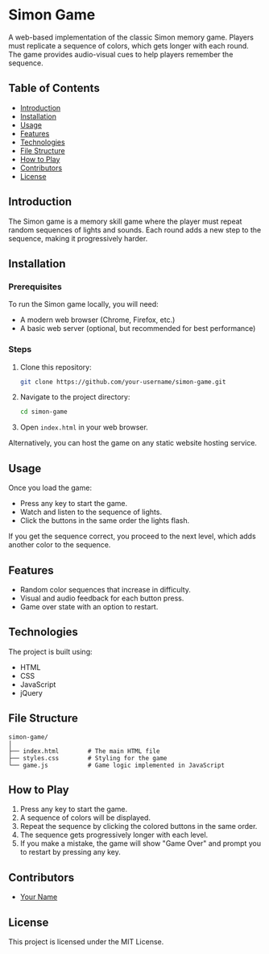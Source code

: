 # Simon Game

A web-based implementation of the classic Simon memory game. Players must replicate a sequence of colors, which gets longer with each round. The game provides audio-visual cues to help players remember the sequence.

## Table of Contents
- [Introduction](#introduction)
- [Installation](#installation)
- [Usage](#usage)
- [Features](#features)
- [Technologies](#technologies)
- [File Structure](#file-structure)
- [How to Play](#how-to-play)
- [Contributors](#contributors)
- [License](#license)

## Introduction
The Simon game is a memory skill game where the player must repeat random sequences of lights and sounds. Each round adds a new step to the sequence, making it progressively harder.

## Installation

### Prerequisites
To run the Simon game locally, you will need:
- A modern web browser (Chrome, Firefox, etc.)
- A basic web server (optional, but recommended for best performance)

### Steps
1. Clone this repository:
   ```bash
   git clone https://github.com/your-username/simon-game.git
   ```
2. Navigate to the project directory:
   ```bash
   cd simon-game
   ```
3. Open `index.html` in your web browser.

Alternatively, you can host the game on any static website hosting service.

## Usage
Once you load the game:
- Press any key to start the game.
- Watch and listen to the sequence of lights.
- Click the buttons in the same order the lights flash.

If you get the sequence correct, you proceed to the next level, which adds another color to the sequence.

## Features
- Random color sequences that increase in difficulty.
- Visual and audio feedback for each button press.
- Game over state with an option to restart.

## Technologies
The project is built using:
- HTML
- CSS
- JavaScript
- jQuery

## File Structure
```plaintext
simon-game/
│
├── index.html        # The main HTML file
├── styles.css        # Styling for the game
└── game.js           # Game logic implemented in JavaScript
```

## How to Play
1. Press any key to start the game.
2. A sequence of colors will be displayed.
3. Repeat the sequence by clicking the colored buttons in the same order.
4. The sequence gets progressively longer with each level.
5. If you make a mistake, the game will show "Game Over" and prompt you to restart by pressing any key.

## Contributors
- [Your Name](https://github.com/your-username)

## License
This project is licensed under the MIT License.
